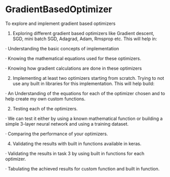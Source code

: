 # GradientBasedOptimizer
To explore and implement gradient based optimizers

1. Exploring different gradient based optimizers like Gradient descent, SGD, mini batch SGD, Adagrad, Adam, Rmsprop etc. This will help in:

· Understanding the basic concepts of implementation

· Knowing the mathematical equations used for these optimizers.

· Knowing how gradient calculations are done in these optimizers

2. Implementing at least two optimizers starting from scratch. Trying to not use any built in libraries for this implementation. This will help build:

· An Understanding of the equations for each of the optimizer chosen and to help create my own custom functions.

2. Testing each of the optimizers.

· We can test it either by using a known mathematical function or building a simple 3-layer neural network and using a training dataset.

· Comparing the performance of your optimizers.

4. Validating the results with built in functions available in keras.

· Validating the results in task 3 by using built in functions for each optimizer.

· Tabulating the achieved results for custom function and built in function.
